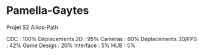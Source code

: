 # Pamella-Gaytes
Projet S2 Ailios-Path

CDC : 100%
Déplacements 2D : 95%
Caméras : 60%
Déplacements 3D/FPS : 42%
Game Design : 20%
Interface : 5%
HUB : 5%

